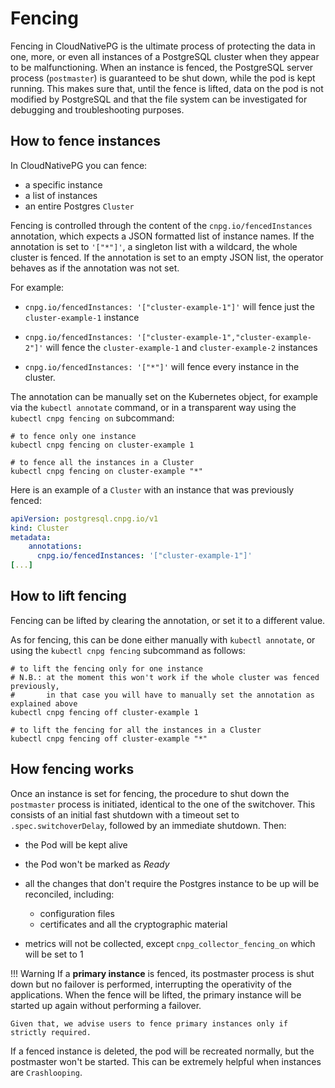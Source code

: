 # Fencing
<!-- SPDX-License-Identifier: CC-BY-4.0 -->

Fencing in CloudNativePG is the ultimate process of protecting the
data in one, more, or even all instances of a PostgreSQL cluster when they
appear to be malfunctioning. When an instance is fenced, the PostgreSQL server
process (`postmaster`) is guaranteed to be shut down, while the pod is kept running.
This makes sure that, until the fence is lifted, data on the pod is not modified by
PostgreSQL and that the file system can be investigated for debugging and
troubleshooting purposes.

## How to fence instances

In CloudNativePG you can fence:

- a specific instance
- a list of instances
- an entire Postgres `Cluster`

Fencing is controlled through the content of the `cnpg.io/fencedInstances`
annotation, which expects a JSON formatted list of instance names.
If the annotation is set to `'["*"]'`, a singleton list with a wildcard, the
whole cluster is fenced.
If the annotation is set to an empty JSON list, the operator behaves as if the
annotation was not set.

For example:

- `cnpg.io/fencedInstances: '["cluster-example-1"]'` will fence just
  the `cluster-example-1` instance

- `cnpg.io/fencedInstances: '["cluster-example-1","cluster-example-2"]'`
  will fence the `cluster-example-1` and `cluster-example-2` instances

- `cnpg.io/fencedInstances: '["*"]'` will fence every instance in
  the cluster.

The annotation can be manually set on the Kubernetes object, for example via
the `kubectl annotate` command, or in a transparent way using the
`kubectl cnpg fencing on` subcommand:

```shell
# to fence only one instance
kubectl cnpg fencing on cluster-example 1

# to fence all the instances in a Cluster
kubectl cnpg fencing on cluster-example "*"
```

Here is an example of a `Cluster` with an instance that was previously fenced:

```yaml
apiVersion: postgresql.cnpg.io/v1
kind: Cluster
metadata:
    annotations:
      cnpg.io/fencedInstances: '["cluster-example-1"]'
[...]
```

## How to lift fencing

Fencing can be lifted by clearing the annotation, or set it to a different value.

As for fencing, this can be done either manually with `kubectl annotate`, or
using the `kubectl cnpg fencing` subcommand as follows:

```shell
# to lift the fencing only for one instance
# N.B.: at the moment this won't work if the whole cluster was fenced previously,
#       in that case you will have to manually set the annotation as explained above
kubectl cnpg fencing off cluster-example 1

# to lift the fencing for all the instances in a Cluster
kubectl cnpg fencing off cluster-example "*"
```

## How fencing works

Once an instance is set for fencing, the procedure to shut down the
`postmaster` process is initiated, identical to the one of the switchover.
This consists of an initial fast shutdown with a timeout set to
`.spec.switchoverDelay`, followed by an immediate shutdown. Then:

- the Pod will be kept alive

- the Pod won't be marked as *Ready*

- all the changes that don't require the Postgres instance to be up will be
  reconciled, including:
    - configuration files
    - certificates and all the cryptographic material

- metrics will not be collected, except `cnpg_collector_fencing_on` which will be
  set to 1

!!! Warning
    If a **primary instance** is fenced, its postmaster process
    is shut down but no failover is performed, interrupting the operativity of
    the applications. When the fence will be lifted, the primary instance will be
    started up again without performing a failover.

    Given that, we advise users to fence primary instances only if strictly required.

If a fenced instance is deleted, the pod will be recreated normally, but the
postmaster won't be started. This can be extremely helpful when instances
are `Crashlooping`.
